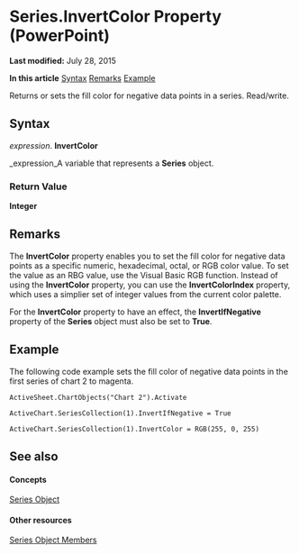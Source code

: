 
# Series.InvertColor Property (PowerPoint)

 **Last modified:** July 28, 2015

 **In this article**
 [Syntax](#sectionSection0)
 [Remarks](#sectionSection1)
 [Example](#sectionSection2)


Returns or sets the fill color for negative data points in a series. Read/write.


## Syntax
<a name="sectionSection0"> </a>

 _expression_. **InvertColor**

 _expression_A variable that represents a  **Series** object.


### Return Value

 **Integer**


## Remarks
<a name="sectionSection1"> </a>

The  **InvertColor** property enables you to set the fill color for negative data points as a specific numeric, hexadecimal, octal, or RGB color value. To set the value as an RBG value, use the Visual Basic RGB function. Instead of using the **InvertColor** property, you can use the **InvertColorIndex** property, which uses a simplier set of integer values from the current color palette.

For the  **InvertColor** property to have an effect, the **InvertIfNegative** property of the **Series** object must also be set to **True**.


## Example
<a name="sectionSection2"> </a>

The following code example sets the fill color of negative data points in the first series of chart 2 to magenta.


```
ActiveSheet.ChartObjects("Chart 2").Activate

ActiveChart.SeriesCollection(1).InvertIfNegative = True

ActiveChart.SeriesCollection(1).InvertColor = RGB(255, 0, 255)
```


## See also
<a name="sectionSection2"> </a>


#### Concepts


 [Series Object](5c8c2d92-d8ca-4d21-e213-c374292275d4.md)
#### Other resources


 [Series Object Members](f7e7168d-3c6f-20db-1e75-56a101c69a70.md)
